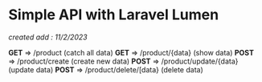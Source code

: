 # Simple API with Laravel Lumen
_created add : 11/2/2023_

**GET** => /product (catch all data)
**GET** => /product/{data} (show data)
**POST** => /product/create (create new data)
**POST** => /product/update/{data} (update data)
**POST** => /product/delete/[data} (delete data)
